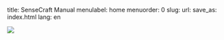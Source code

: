 title: SenseCraft Manual
menulabel: home
menuorder: 0
slug:
url:
save_as: index.html
lang: en

![]({static}/images/image001.png)
